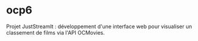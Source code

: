 # ocp6
Projet JustStreamIt : développement d'une interface web pour visualiser un classement de films via l'API OCMovies.
